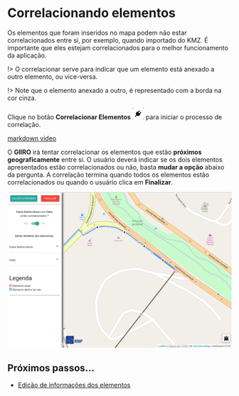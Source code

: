 # Correlacionando elementos

Os elementos que foram inseridos no mapa podem não estar correlacionados entre si, por exemplo, quando importado do KMZ. É importante que eles estejam correlacionados para o melhor funcionamento da aplicação.

!> O correlacionar serve para indicar que um elemento está anexado a outro elemento, ou vice-versa.

!> Note que o elemento anexado a outro, é representado com a borda na cor cinza.

Clique no botão **Correlacionar Elementos** ![](img/correlacionar.png) para iniciar o processo de correlação.

[markdown video](img/correlacionar.mp4 ':include :type=video width=100% controls loop') 

O **GIIRO** irá tentar correlacionar os elementos que estão **próximos geograficamente** entre si. O usuário deverá indicar se os dois elementos apresentados estão correlacionados ou não, basta **mudar a opção** abaixo da pergunta. A correlação termina quando todos os elementos estão correlacionados ou quando o usuário clica em **Finalizar**.

![Correlacionar elementos](img/correlacionar-1.png "Correlacionar elementos")

## Próximos passos...

* [Edição de informações dos elementos](primeiros_passos/edicao-elementos.md)
